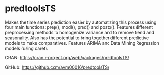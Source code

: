 # predtoolsTS

Makes the time series prediction easier by automatizing this process   using four main functions: prep(), modl(), pred() and postp(). Features different   preprocessing methods to homogenize variance and to remove trend and seasonality.   Also has the potential to bring together different predictive models to make comparatives.   Features ARIMA and Data Mining Regression models (using caret).

CRAN: https://cran.r-project.org/web/packages/predtoolsTS/

GitHub: https://github.com/avm00016/predtoolsTS/
